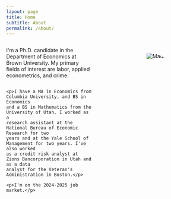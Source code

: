 ```yaml
---
layout: page
title: Home
subtitle: About
permalink: /about/
---
```


<head>
<style>
.mycol-image-cropper {
    width: 30%;
    width: 400px;
    height: 350px;
    position: relative;
    overflow: hidden;
    border-radius: 50%;
    margin-bottom: 18px;
}
img {
    display: inline;
    margin: 0 auto;
    height: 100%;
    width: auto;
    float: right;
}
.mycontainer {
    display: flex;
    flex-direction: row;
    align-items: center;
    justify-content: space-between;
    width: 100%;
    margin: 0 auto;
}
.mycol-text {
    display: flex;
    flex-direction: column;
    width: 75%;
    padding-right: 24px;
    padding-bottom: 6px;
}
/* text-align: justify; */
.mycol-image {
    width: 25%;
    padding-left: 6px;
}
img {
    max-width: 100%;
    height: auto;
}
@media (max-width: 768px) {
  .mycontainer {
    width: 100%;
    flex-direction: column;
    justify-content: space-between;
  }
  .mycol-text {
      width: 100%;
  }
  .mycol-image-cropper {
      width: 30%;
      width: 250px;
      height: 300px;
      position: relative;
      overflow: hidden;
      border-radius: 50%;
      margin-bottom: 18px;
  }
}
/*
 */
</style>
</head>

<!--
<div class="image-cropper">
    <img src="{{ "/assets/mauricio-square.jpg" | relateive_url }}" class="rounded" />
</div>
-->

<div class="mycontainer">
<div class="mycol-text">
    <p>I'm a Ph.D. candidate in the Department of Economics at Brown University.
    My primary fields of interest are labor, applied econometrics, and crime.</p>

    <p>I have a MA in Economics from Columbia University, and BS in Economics
    and a BS in Mathematics from the University of Utah. I worked as a
    research assistant at the National Bureau of Economic Research for two
    years and at the Yale School of Management for two years. I've also worked
    as a credit risk analyst at Zions Bancorporation in Utah and as a data
    analyst for the Veteran's Administration in Boston.</p>

    <p>I'm on the 2024-2025 job market.</p>
</div>

<!-- 4 or 5; 7278 -->
<div class="mycol-image-cropper">
    <img src="{{ "/assets/mauricio-rect5.jpg" | relateive_url }}" alt="Mauricio Portrait" class="rounded" >
</div>
</div>

